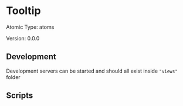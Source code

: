 # Tooltip

Atomic Type: atoms

Version: 0.0.0

## Development

Development servers can be started and should all exist inside `"views"` folder

## Scripts
